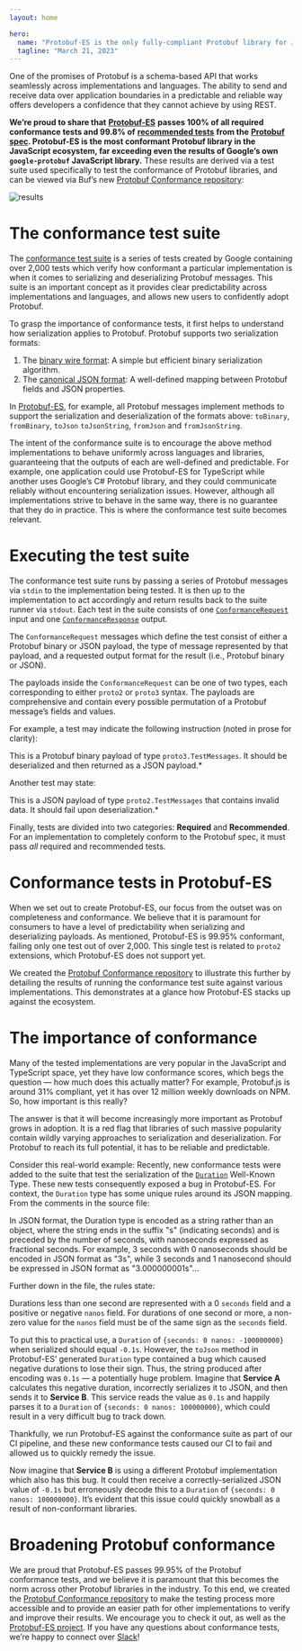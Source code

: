 ```yaml
---
layout: home

hero:
  name: "Protobuf-ES is the only fully-compliant Protobuf library for JavaScript"
  tagline: "March 21, 2023"
---
```


One of the promises of Protobuf is a schema-based API that works seamlessly across implementations and languages. The ability to send and receive data over application boundaries in a predictable and reliable way offers developers a confidence that they cannot achieve by using REST.

**We’re proud to share that** [**Protobuf-ES**](https://github.com/bufbuild/protobuf-es) **passes 100% of all required conformance tests and 99.8% of** [**recommended tests**](https://github.com/protocolbuffers/protobuf/blob/v22.2/conformance/binary_json_conformance_suite.cc) **from the** [**Protobuf spec**](https://protobuf.com/docs/language-spec)**. Protobuf-ES is the most conformant Protobuf library in the JavaScript ecosystem, far exceeding even the results of Google’s own `google-protobuf` JavaScript library.** These results are derived via a test suite used specifically to test the conformance of Protobuf libraries, and can be viewed via Buf’s new [Protobuf Conformance repository](https://github.com/bufbuild/protobuf-conformance):

![results](https://cdn.prod.website-files.com/6723e92f5d187330e4da8144/6747c559f295a7d6d2e2e0af_conformance-results-X77GANLL.png)

# The conformance test suite

The [conformance test suite](https://github.com/protocolbuffers/protobuf/tree/main/conformance) is a series of tests created by Google containing over 2,000 tests which verify how conformant a particular implementation is when it comes to serializing and deserializing Protobuf messages. This suite is an important concept as it provides clear predictability across implementations and languages, and allows new users to confidently adopt Protobuf.

To grasp the importance of conformance tests, it first helps to understand how serialization applies to Protobuf. Protobuf supports two serialization formats:

1.  The [binary wire format](https://protobuf.dev/programming-guides/encoding/): A simple but efficient binary serialization algorithm.
2.  The [canonical JSON format](https://protobuf.dev/programming-guides/proto3#json): A well-defined mapping between Protobuf fields and JSON properties.

In [Protobuf-ES](https://github.com/bufbuild/protobuf-es), for example, all Protobuf messages implement methods to support the serialization and deserialization of the formats above: `toBinary`, `fromBinary`, `toJson` `toJsonString`, `fromJson` and `fromJsonString`.

The intent of the conformance suite is to encourage the above method implementations to behave uniformly across languages and libraries, guaranteeing that the outputs of each are well-defined and predictable. For example, one application could use Protobuf-ES for TypeScript while another uses Google’s C# Protobuf library, and they could communicate reliably without encountering serialization issues. However, although all implementations strive to behave in the same way, there is no guarantee that they do in practice. This is where the conformance test suite becomes relevant.

# Executing the test suite

The conformance test suite runs by passing a series of Protobuf messages via `stdin` to the implementation being tested. It is then up to the implementation to act accordingly and return results back to the suite runner via `stdout`. Each test in the suite consists of one [`ConformanceRequest`](https://github.com/protocolbuffers/protobuf/blob/v22.2/conformance/conformance.proto#L95) input and one [`ConformanceResponse`](https://github.com/protocolbuffers/protobuf/blob/v22.2/conformance/conformance.proto#L129) output.

The `ConformanceRequest` messages which define the test consist of either a Protobuf binary or JSON payload, the type of message represented by that payload, and a requested output format for the result (i.e., Protobuf binary or JSON).

The payloads inside the `ConformanceRequest` can be one of two types, each corresponding to either `proto2` or `proto3` syntax. The payloads are comprehensive and contain every possible permutation of a Protobuf message’s fields and values.

For example, a test may indicate the following instruction (noted in prose for clarity):

This is a Protobuf binary payload of type `proto3.TestMessages`. It should be deserialized and then returned as a JSON payload.\*

Another test may state:

This is a JSON payload of type `proto2.TestMessages` that contains invalid data. It should fail upon deserialization.\*

Finally, tests are divided into two categories: **Required** and **Recommended**. For an implementation to completely conform to the Protobuf spec, it must pass _all_ required and recommended tests.

# Conformance tests in Protobuf-ES

When we set out to create Protobuf-ES, our focus from the outset was on completeness and conformance. We believe that it is paramount for consumers to have a level of predictability when serializing and deserializing payloads. As mentioned, Protobuf-ES is 99.95% conformant, failing only one test out of over 2,000. This single test is related to `proto2` extensions, which Protobuf-ES does not support yet.

We created the [Protobuf Conformance repository](https://github.com/bufbuild/protobuf-conformance) to illustrate this further by detailing the results of running the conformance test suite against various implementations. This demonstrates at a glance how Protobuf-ES stacks up against the ecosystem.

# The importance of conformance

Many of the tested implementations are very popular in the JavaScript and TypeScript space, yet they have low conformance scores, which begs the question — how much does this actually matter? For example, Protobuf.js is around 31% compliant, yet it has over 12 million weekly downloads on NPM. So, how important is this really?

The answer is that it will become increasingly more important as Protobuf grows in adoption. It is a red flag that libraries of such massive popularity contain wildly varying approaches to serialization and deserialization. For Protobuf to reach its full potential, it has to be reliable and predictable.

Consider this real-world example: Recently, new conformance tests were added to the suite that test the serialization of the [`Duration`](https://github.com/protocolbuffers/protobuf/blob/main/src/google/protobuf/duration.proto) Well-Known Type. These new tests consequently exposed a bug in Protobuf-ES. For context, the `Duration` type has some unique rules around its JSON mapping. From the comments in the source file:

In JSON format, the Duration type is encoded as a string rather than an object, where the string ends in the suffix "s" (indicating seconds) and is preceded by the number of seconds, with nanoseconds expressed as fractional seconds. For example, 3 seconds with 0 nanoseconds should be encoded in JSON format as "3s", while 3 seconds and 1 nanosecond should be expressed in JSON format as "3.000000001s"…

Further down in the file, the rules state:

Durations less than one second are represented with a 0 `seconds` field and a positive or negative `nanos` field. For durations of one second or more, a non-zero value for the `nanos` field must be of the same sign as the `seconds` field.

To put this to practical use, a `Duration` of `{seconds: 0 nanos: -100000000}` when serialized should equal `-0.1s`. However, the `toJson` method in Protobuf-ES’ generated `Duration` type contained a bug which caused negative durations to lose their sign. Thus, the string produced after encoding was `0.1s` — a potentially huge problem. Imagine that **Service A** calculates this negative duration, incorrectly serializes it to JSON, and then sends it to **Service B**. This service reads the value as `0.1s` and happily parses it to a `Duration` of `{seconds: 0 nanos: 100000000}`, which could result in a very difficult bug to track down.

Thankfully, we run Protobuf-ES against the conformance suite as part of our CI pipeline, and these new conformance tests caused our CI to fail and allowed us to quickly remedy the issue.

Now imagine that **Service B** is using a different Protobuf implementation which also has this bug. It could then receive a correctly-serialized JSON value of `-0.1s` but erroneously decode this to a `Duration` of `{seconds: 0 nanos: 100000000}`. It’s evident that this issue could quickly snowball as a result of non-conformant libraries.

# Broadening Protobuf conformance

We are proud that Protobuf-ES passes 99.95% of the Protobuf conformance tests, and we believe it is paramount that this becomes the norm across other Protobuf libraries in the industry. To this end, we created the [Protobuf Conformance repository](https://github.com/bufbuild/protobuf-conformance) to make the testing process more accessible and to provide an easier path for other implementations to verify and improve their results. We encourage you to check it out, as well as the [Protobuf-ES project](https://github.com/bufbuild/protobuf-es). If you have any questions about conformance tests, we’re happy to connect over [Slack](https://buf.build/b/slack/)!

‍
